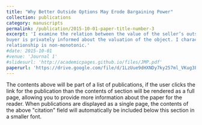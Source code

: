 ```yaml
---
title: "Why Better Outside Options May Erode Bargaining Power"
collection: publications
category: manuscripts
permalink: /publication/2015-10-01-paper-title-number-3
excerpt: 'I examine the relation between the value of the seller’s outside option and expected negotiated price when the
buyer is privately informed about the valuation of the object. I characterize conditions under which the
relationship is non-monotonic.'
#date: 2015-10-01
#venue: 'Journal 1'
#slidesurl: 'http://academicpages.github.io/files/JMP.pdf'
paperurl: 'https://drive.google.com/file/d/1LzUue9dHXNDy7ky257ml_VKug3F3_uZ1/view?usp=drive_link'
---
```


The contents above will be part of a list of publications, if the user clicks the link for the publication than the contents of section will be rendered as a full page, allowing you to provide more information about the paper for the reader. When publications are displayed as a single page, the contents of the above "citation" field will automatically be included below this section in a smaller font.